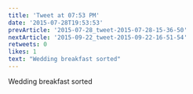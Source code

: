 ```yaml
---
title: 'Tweet at 07:53 PM'
date: '2015-07-28T19:53:53'
prevArticle: '2015-07-28_tweet-2015-07-28-15-36-50'
nextArticle: '2015-09-22_tweet-2015-09-22-16-51-54'
retweets: 0
likes: 1
text: "Wedding breakfast sorted"
---
```

Wedding breakfast sorted